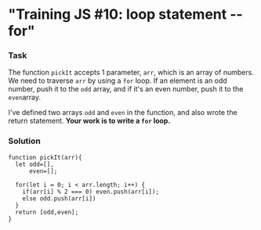 # "Training JS #10: loop statement --for" #


### Task

>
The function ```pickIt``` accepts 1 parameter, ```arr```, which is an array of numbers. We need to traverse ```arr``` by using a ```for``` loop. If an element is an odd number, push it to the ```odd``` array, and if it's an even number, push it to the ```even```array.
    
I've defined two arrays ```odd``` and ```even``` in the function, and also wrote the return statement. **Your work is to write a `for` loop.**
>

### Solution

```
function pickIt(arr){
  let odd=[],
      even=[];
  
  for(let i = 0; i < arr.length; i++) {
    if(arr[i] % 2 === 0) even.push(arr[i]);
    else odd.push(arr[i])
  }
  return [odd,even];
}
```
